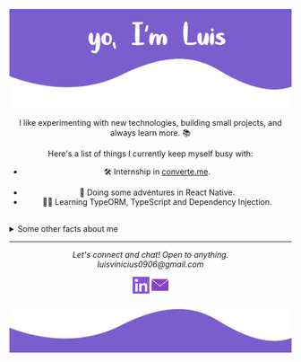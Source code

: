 <center>
  
![](image-readme.png)

I like experimenting with new technologies, building small projects, and always learn more. :books:

Here's a list of things I currently keep myself busy with:
  
- 🛠 Internship in [converte.me](https://converte.me).
<!-- - 💻 Studying at **[Microverse](https://microverse.com)** -->
- 🌱 Doing some adventures in React Native.
- 👷‍♂️ Learning TypeORM, TypeScript and Dependency Injection.
<!-- - ✍️ Writing tech blog posts over at **[dev.to](https://dev.to/jayehernandez)**. -->

<br>
</center>

<details>
 <summary>Some other facts about me</summary>
  <br>

  - I don't live without music :musical_note:
  - My passion for photography is waiting for a camera... :camera_flash:
  - Having fun in Apex recently.
  
  ![My github stats](https://github-readme-stats.vercel.app/api?username=luisvinicius09&show_icons=true&theme=midnight-purple)
  <br><br>
</details>

<hr>

<p align="center">
  <i>Let's connect and chat! Open to anything.</i></br>
  <i align="center">luisvinicius0906@gmail.com</i>
  <p align="center">
   <!-- <a href="https://twitter.com/luisvinicius09" alt="Twitter"><img src="twitter.png"></a> -->
    <a href="https://www.linkedin.com/in/luis-vinicius/" alt="Linkedin"><img src="linkedin.png"></a>
    <a href="mailto:luisvinicius0906@gmail.com" alt="Contact me"><img src="email.png"></a>
<!--     <a href="https://jayehernandez.com" alt="My site"><img src=""></a> -->
  </p>
</p>


![](footer-readme.svg)

